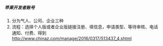 ##### 苹果开发者账号
1. 分为气人、公司、企业三种
2. 流程：选择个人版或者企业版链接注册、填信息，申请类型、等待审核、电话通知、付费、得到
http://www.chinaz.com/manage/2016/0317/513437_4.shtml
